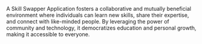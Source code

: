 A Skill Swapper Application fosters a collaborative and mutually beneficial environment where individuals can learn new skills, share their expertise, and connect with like-minded people. By leveraging the power of community and technology, it democratizes education and personal growth, making it accessible to everyone.






